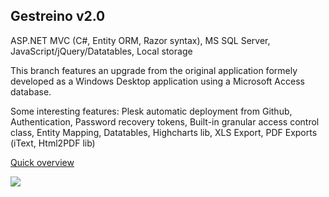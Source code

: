 ## Gestreino v2.0

ASP.NET MVC (C#, Entity ORM, Razor syntax), MS SQL Server, JavaScript/jQuery/Datatables, Local storage

This branch features an upgrade from the original application formely developed as a Windows Desktop application using a Microsoft Access database.

Some interesting features: Plesk automatic deployment from Github, Authentication, Password recovery tokens, Built-in granular access control class, Entity Mapping, Datatables, Highcharts lib, XLS Export, PDF Exports (iText, Html2PDF lib)

<a href="https://gestreino.pt/home/help" target="_blank">Quick overview</a>

<img src="https://github.com/hsonhi/Gestreino/blob/master/Gestreino/ERD.jpg">
